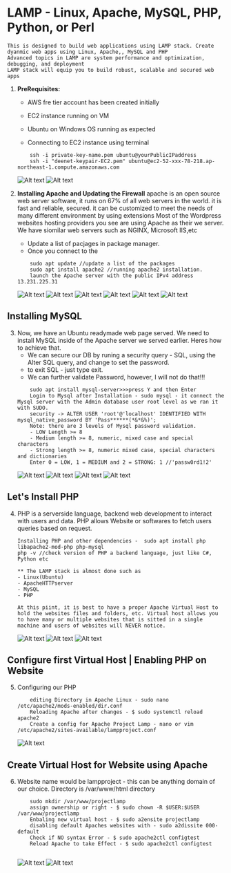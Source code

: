 #   LAMP - Linux, Apache, MySQL, PHP, Python, or Perl

    This is designed to build web applications using LAMP stack. Create dyanmic web apps using Linux, Apache,, MySQL and PHP
    Advanced topics in LAMP are system performance and optimization, debugging, and deployment
    LAMP stack will equip you to build robust, scalable and secured web apps

1.  **PreRequisites:**
    - AWS fre tier account has been created initially
    - EC2 instance running on VM
    - Ubuntu on Windows OS running as expected

    - Connecting to EC2 instance using terminal

    ```console
        ssh -i private-key-name.pem ubuntu@yourPublicIPaddress
        ssh -i "deenet-keypair-EC2.pem" ubuntu@ec2-52-xxx-78-218.ap-northeast-1.compute.amazonaws.com
    ```

    ![Alt text](./Images/EC2_running.png)
    ![Alt text](./Images/instance_connection.png)

2.  **Installing Apache and Updating the Firewall**
    apache is an open source web server software, it runs on 67% of all web servers in the world.
    it is fast and reliable, secured. it can be customized to meet the needs of many different environment by using extensions
    Most of the Wordpress websites hosting providers you see are using Apache as their we server.
    We have siomilar web servers such as NGINX, Microsoft IIS,etc

    - Update a list of pacjages in package manager.
    - Once you connect to the 

    ```console
        sudo apt update //update a list of the packages
        sudo apt install apache2 //running apache2 installation.
        launch the Apache server with the public IPv4 address 13.231.225.31
    ```
    ![Alt text](./Images/updateubuntu.png)
    ![Alt text](./Images/apacheInstall.png)
    ![Alt text](./Images/apacheStatus.png)
    ![Alt text](./Images/cURLwebAccessCMD.png)
    ![Alt text](./Images/retrieveUbuntuWebPage.png)
    ![Alt text](./Images/AwsInboundSecurityGroup.png)

##  **Installing MySQL**
3.  Now, we have an Ubuntu readymade web page served.
    We need to install MySQL inside of the Apache server we served earlier. Heres how to achieve that.
    - We can secure our DB by runing a security query - SQL, using the Alter SQL query, and change to set the password.
    - to exit SQL - just type exit.
    - We can further validate Password, however, I will not do that!!!
    ```console
        sudo apt install mysql-server>>>press Y and then Enter
        Login to Mysql after Installation - sudo mysql - it connect the Mysql server with the Admin database user root level as we ran it with SUDO.
        security -> ALTER USER 'root'@'localhost' IDENTIFIED WITH mysql_native_password BY 'Pass******(*&*&%)';
        Note: there are 3 levels of Mysql password validation.
        - LOW Length >= 8
        - Medium length >= 8, numeric, mixed case and special characters
        - Strong length >= 8, numeric mixed case, special characters and dictionaries
        Enter 0 = LOW, 1 = MEDIUM and 2 = STRONG: 1 //'passw0rd1!2'
    ```
    ![Alt text](./Images/startMysql.png)
    ![Alt text](./Images/installMysqlServer.png)
    ![Alt text](./Images/setSqlPasswordANDExitSQL.png)
    ![Alt text](./Images/passwordSetandNOPwordSet.png)

##  **Let's Install PHP**
4.  PHP is a serverside language, backend web development to interact with users and data. PHP allows Website or softwares 
    to fetch 
    users queries based on request.

    ```console
    Installing PHP and other dependencies -  sudo apt install php libapache2-mod-php php-mysql
    php -v //check version of PHP a backend language, just like C#, Python etc
    
    ** The LAMP stack is almost done such as
    - Linux(Ubuntu)
    - ApacheHTTPserver
    - MySQL
    - PHP

    At this piint, it is best to have a proper Apache Virtual Host to hold the websites files and folders, etc. Virtual host allows you to have many or multiple websites that is sitted in a single machine and users of websites will NEVER notice.
    ```
    ![Alt text](./Images/installPHPandDependencies.png)
    ![Alt text](./Images/phpInstall.png)
    ![Alt text](./Images/phpVersion.png)

## **Configure first Virtual Host | Enabling PHP on Website**
5.  Configuring our PHP

    ```console
        editing Directory in Apache Linux - sudo nano /etc/apache2/mods-enabled/dir.conf
        Reloading Apache after changes - $ sudo systemctl reload apache2
        Create a config for Apache Project Lamp - nano or vim /etc/apache2/sites-available/lampproject.conf

    ```
    ![Alt text](./Images/changePhpHomePage.png)
    
## **Create Virtual Host for Website using Apache**
6.  Website name would be lampproject - this can be anything domain of our choice.
    Directory is /var/www/html directory

    ```console
        sudo mkdir /var/www/projectlamp
        assign ownership or right - $ sudo chown -R $USER:$USER /var/www/projectlamp
        Enbaling new virtual host - $ sudo a2ensite projectlamp
        disabling default Apaches websites with - sudo a2dissite 000-default
        Check if NO syntax Error - $ sudo apache2ctl configtest
        Reload Apache to take Effect - $ sudo apache2ctl configtest
        
    ```
    ![Alt text](./Images/phpInfo().png)
    ![Alt text](./Images/pgpLampProjectConfig.png)
    